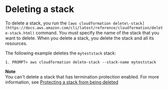 # Deleting a stack<a name="using-cfn-cli-deleting-stack"></a>

To delete a stack, you run the `[aws cloudformation delete\-stack](https://docs.aws.amazon.com/cli/latest/reference/cloudformation/delete-stack.html)` command\. You must specify the name of the stack that you want to delete\. When you delete a stack, you delete the stack and all its resources\.

The following example deletes the `myteststack` stack:

```
1. PROMPT> aws cloudformation delete-stack --stack-name myteststack
```

**Note**  
You can't delete a stack that has termination protection enabled\. For more information, see [Protecting a stack from being deleted](using-cfn-protect-stacks.md)
